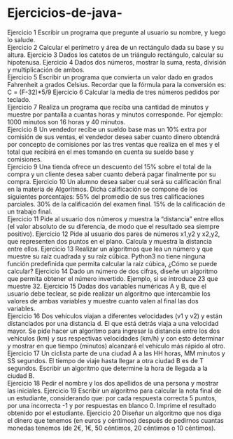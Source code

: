 # Ejercicios-de-java-
Ejercicio 1  Escribir un programa que pregunte al usuario su nombre, y luego lo salude.  
Ejercicio 2 Calcular el perímetro y área de un rectángulo dada su base y su altura. 
Ejercicio 3 Dados los catetos de un triángulo rectángulo, calcular su hipotenusa. 
Ejercicio 4 Dados dos números, mostrar la suma, resta, división y multiplicación de ambos.  
Ejercicio 5 Escribir un programa que convierta un valor dado en grados Fahrenheit a grados Celsius. Recordar que la fórmula para la conversión es:  C = (F-32)*5/9 
Ejercicio 6 Calcular la media de tres números pedidos por teclado.  
Ejercicio 7 Realiza un programa que reciba una cantidad de minutos y muestre por pantalla a cuantas horas y minutos corresponde. Por ejemplo: 1000 minutos son 16 horas y 40 minutos.  
Ejercicio 8 Un vendedor recibe un sueldo base mas un 10% extra por comisión de sus ventas, el vendedor desea saber cuanto dinero obtendrá por concepto de comisiones por las tres ventas que realiza en el mes y el total que recibirá en el mes tomando en cuenta su sueldo base y comisiones.  
Ejercicio 9 Una tienda ofrece un descuento del 15% sobre el total de la compra y un cliente desea saber cuanto deberá pagar finalmente por su compra. 
Ejercicio 10 Un alumno desea saber cual será su calificación final en la materia de Algoritmos. Dicha calificación se compone de los siguientes porcentajes:  55% del promedio de sus tres calificaciones parciales.  30% de la calificación del examen final.  15% de la calificación de un trabajo final.  
Ejercicio 11 Pide al usuario dos números y muestra la “distancia” entre ellos (el valor absoluto de su diferencia, de modo que el resultado sea siempre positivo). 
Ejercicio 12 Pide al usuario dos pares de números x1,y2 y x2,y2, que representen dos puntos en el plano. Calcula y muestra la distancia entre ellos. 
Ejercicio 13 Realizar un algoritmos que lea un número y que muestre su raíz cuadrada y su raíz cúbica. Python3 no tiene ninguna función predefinida que permita calcular la raíz cúbica, ¿Cómo se puede calcular? 
Ejercicio 14 Dado un número de dos cifras, diseñe un algoritmo que permita obtener el número invertido. Ejemplo, si se introduce 23 que muestre 32. 
Ejercicio 15 Dadas dos variables numéricas A y B, que el usuario debe teclear, se pide realizar un algoritmo que intercambie los valores de ambas variables y muestre cuanto valen al final las dos variables.  
Ejercicio 16 Dos vehículos viajan a diferentes velocidades (v1 y v2) y están distanciados por una distancia d. El que está detrás viaja a una velocidad mayor. Se pide hacer un algoritmo para ingresar la distancia entre los dos vehículos (km) y sus respectivas velocidades (km/h) y con esto determinar y mostrar en que tiempo (minutos) alcanzará el vehículo más rápido al otro. 
Ejercicio 17 Un ciclista parte de una ciudad A a las HH horas, MM minutos y SS segundos. El tiempo de viaje hasta llegar a otra ciudad B es de T segundos. Escribir un algoritmo que determine la hora de llegada a la ciudad B.  
Ejercicio 18 Pedir el nombre y los dos apellidos de una persona y mostrar las iniciales. 
Ejercicio 19 Escribir un algoritmo para calcular la nota final de un estudiante, considerando que: por cada respuesta correcta 5 puntos, por una incorrecta -1 y por respuestas en blanco 0. Imprime el resultado obtenido por el estudiante. 
Ejercicio 20 Diseñar un algoritmo que nos diga el dinero que tenemos (en euros y céntimos) después de pedirnos cuantas monedas tenemos (de 2€, 1€, 50 céntimos, 20 céntimos o 10 céntimos).
